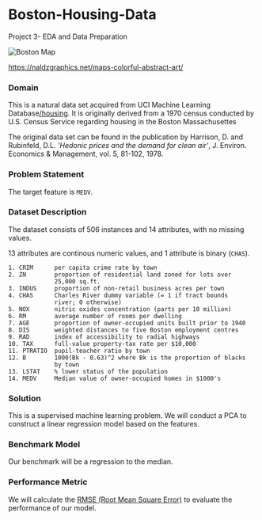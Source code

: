 # Boston-Housing-Data
Project 3- EDA and Data Preparation

![Boston Map](https://naldzgraphics.net/wp-content/uploads/2013/12/12-boston.jpg) 

https://naldzgraphics.net/maps-colorful-abstract-art/

### Domain
This is a natural data set acquired from UCI Machine Learning Database[/housing](https://archive.ics.uci.edu/ml/machine-learning-databases/housing/). It is originally derived from a 1970 census conducted by U.S. Census Service regarding housing in the Boston Massachusettes 

The original data set can be found in the publication by Harrison, D. and Rubinfeld, D.L. _'Hedonic prices and the demand for clean air'_, J. Environ. Economics & Management, vol. 5, 81-102, 1978. 

### Problem Statement

The target feature is `MEDV`.

### Dataset Description
The dataset consists of 506 instances and 14 attributes, with no missing values.

13 attributes are continous numeric values, and 1 attribute is binary (`CHAS`).

    1. CRIM      per capita crime rate by town
    2. ZN        proportion of residential land zoned for lots over 
                 25,000 sq.ft.
    3. INDUS     proportion of non-retail business acres per town
    4. CHAS      Charles River dummy variable (= 1 if tract bounds 
                 river; 0 otherwise)
    5. NOX       nitric oxides concentration (parts per 10 million)
    6. RM        average number of rooms per dwelling
    7. AGE       proportion of owner-occupied units built prior to 1940
    8. DIS       weighted distances to five Boston employment centres
    9. RAD       index of accessibility to radial highways
    10. TAX      full-value property-tax rate per $10,000
    11. PTRATIO  pupil-teacher ratio by town
    12. B        1000(Bk - 0.63)^2 where Bk is the proportion of blacks 
                 by town
    13. LSTAT    % lower status of the population
    14. MEDV     Median value of owner-occupied homes in $1000's


### Solution
This is a supervised machine learning problem. We will conduct a PCA to construct a linear regression model based on the features. 

### Benchmark Model
Our benchmark will be a regression to the median.

### Performance Metric
We will calculate the [RMSE (Root Mean Square Error)](http://www.statisticshowto.com/rmse/) to evaluate the performance of our model. 

